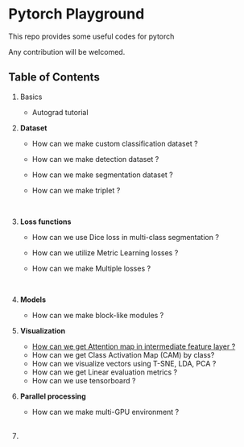 # Pytorch Playground

This repo provides some useful codes for pytorch

Any contribution will be welcomed.



## Table of Contents

1. Basics

   * Autograd tutorial
     

2. **Dataset**

   * How can we make custom classification dataset ?

   * How can we make detection dataset ?

   * How can we make segmentation dataset ?

   * How can we make triplet ?

     <br>

3. **Loss functions**

   * How can we use Dice loss in multi-class segmentation ?

   * How can we utilize Metric Learning losses ?

   * How can we make Multiple losses ? 

     <br>

4. **Models**

   * How can we make block-like modules ? 
     <br>

5. **Visualization**

   * [How can we get Attention map in intermediate feature layer ?](https://github.com/Sungman-Cho/pytorch-playground/blob/master/visualization/get_attention_map.py)
   * How can we get Class Activation Map (CAM) by class?
   * How can we visualize vectors using T-SNE, LDA, PCA ?
   * How can we get Linear evaluation metrics ?
   * How can we use tensorboard ? 
     <br>

6. **Parallel processing**

   * How can we make multi-GPU environment ?

     <br>

6. 